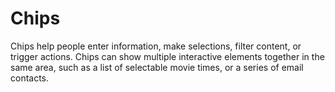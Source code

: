 # Chips

Chips help people enter information, make selections, filter content, or trigger actions. Chips can show multiple interactive elements together in the same area, such as a list of selectable movie times, or a series of email contacts.
